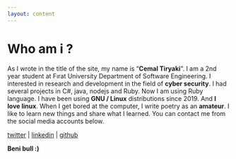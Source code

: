 ```yaml
---
layout: content
---
```


# Who am i ?
As I wrote in the title of the site, my name is “**Cemal Tiryaki**”. I am a 2nd year student at Fırat University Department of Software Engineering. I interested in research and development in the field of **cyber security**. I had several projects in C#, java, nodejs and Ruby. Now I am using Ruby language. I have been using **GNU / Linux** distributions since 2019. And **I love linux**. When I get bored at the computer, I write poetry as an **amateur**. I like to learn new things and share what I learned. You can contact me from the social media accounts below.

[twitter](https://twitter.com/cmltryk) | [linkedin](https://www.linkedin.com/in/cemal-tiryaki-b1b376197/) | [github](https://github.com/sadeceben)


**Beni bull :)**
 

